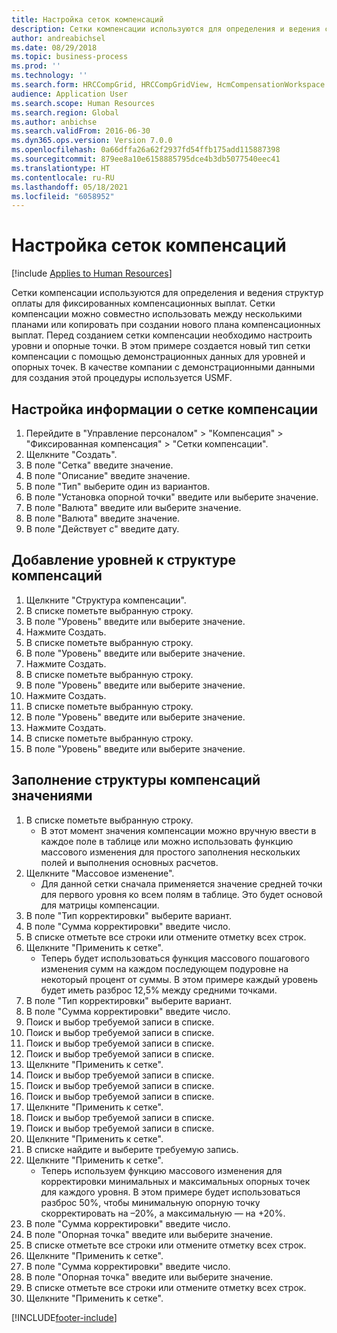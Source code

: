 ```yaml
---
title: Настройка сеток компенсаций
description: Сетки компенсации используются для определения и ведения структур оплаты для фиксированных компенсационных выплат.
author: andreabichsel
ms.date: 08/29/2018
ms.topic: business-process
ms.prod: ''
ms.technology: ''
ms.search.form: HRCCompGrid, HRCCompGridView, HcmCompensationWorkspace
audience: Application User
ms.search.scope: Human Resources
ms.search.region: Global
ms.author: anbichse
ms.search.validFrom: 2016-06-30
ms.dyn365.ops.version: Version 7.0.0
ms.openlocfilehash: 0a66dffa26a62f2937fd54ffb175add115887398
ms.sourcegitcommit: 879ee8a10e6158885795dce4b3db5077540eec41
ms.translationtype: HT
ms.contentlocale: ru-RU
ms.lasthandoff: 05/18/2021
ms.locfileid: "6058952"
---
```

# <a name="set-up-compensation-grids"></a>Настройка сеток компенсаций

[!include [Applies to Human Resources](../includes/applies-to-hr.md)]

Сетки компенсации используются для определения и ведения структур оплаты для фиксированных компенсационных выплат. Сетки компенсации можно совместно использовать между несколькими планами или копировать при создании нового плана компенсационных выплат.  Перед созданием сетки компенсации необходимо настроить уровни и опорные точки. В этом примере создается новый тип сетки компенсации с помощью демонстрационных данных для уровней и опорных точек. В качестве компании с демонстрационными данными для создания этой процедуры используется USMF.


## <a name="set-up-information-about-the-compensation-grid"></a>Настройка информации о сетке компенсации
1. Перейдите в "Управление персоналом" > "Компенсация" > "Фиксированная компенсация" > "Сетки компенсации".
2. Щелкните "Создать".
3. В поле "Сетка" введите значение.
4. В поле "Описание" введите значение.
5. В поле "Тип" выберите один из вариантов.
6. В поле "Установка опорной точки" введите или выберите значение.
7. В поле "Валюта" введите или выберите значение.
8. В поле "Валюта" введите значение.
9. В поле "Действует с" введите дату.

## <a name="add-levels-to-the-compensation-structure"></a>Добавление уровней к структуре компенсаций
1. Щелкните "Структура компенсации".
2. В списке пометьте выбранную строку.
3. В поле "Уровень" введите или выберите значение.
4. Нажмите Создать.
5. В списке пометьте выбранную строку.
6. В поле "Уровень" введите или выберите значение.
7. Нажмите Создать.
8. В списке пометьте выбранную строку.
9. В поле "Уровень" введите или выберите значение.
10. Нажмите Создать.
11. В списке пометьте выбранную строку.
12. В поле "Уровень" введите или выберите значение.
13. Нажмите Создать.
14. В списке пометьте выбранную строку.
15. В поле "Уровень" введите или выберите значение.

## <a name="fill-in-the-compensation-structure-with-values"></a>Заполнение структуры компенсаций значениями
1. В списке пометьте выбранную строку.
    * В этот момент значения компенсации можно вручную ввести в каждое поле в таблице или можно использовать функцию массового изменения для простого заполнения нескольких полей и выполнения основных расчетов.  
2. Щелкните "Массовое изменение".
    * Для данной сетки сначала применяется значение средней точки для первого уровня ко всем полям в таблице. Это будет основой для матрицы компенсации.  
3. В поле "Тип корректировки" выберите вариант.
4. В поле "Сумма корректировки" введите число.
5. В списке отметьте все строки или отмените отметку всех строк.
6. Щелкните "Применить к сетке".
    * Теперь будет использоваться функция массового пошагового изменения сумм на каждом последующем подуровне на некоторый процент от суммы. В этом примере каждый уровень будет иметь разброс 12,5% между средними точками.  
7. В поле "Тип корректировки" выберите вариант.
8. В поле "Сумма корректировки" введите число.
9. Поиск и выбор требуемой записи в списке.
10. Поиск и выбор требуемой записи в списке.
11. Поиск и выбор требуемой записи в списке.
12. Поиск и выбор требуемой записи в списке.
13. Щелкните "Применить к сетке".
14. Поиск и выбор требуемой записи в списке.
15. Поиск и выбор требуемой записи в списке.
16. Поиск и выбор требуемой записи в списке.
17. Щелкните "Применить к сетке".
18. Поиск и выбор требуемой записи в списке.
19. Поиск и выбор требуемой записи в списке.
20. Щелкните "Применить к сетке".
21. В списке найдите и выберите требуемую запись.
22. Щелкните "Применить к сетке".
    * Теперь используем функцию массового изменения для корректировки минимальных и максимальных опорных точек для каждого уровня. В этом примере будет использоваться разброс 50%, чтобы минимальную опорную точку скорректировать на –20%, а максимальную — на +20%.  
23. В поле "Сумма корректировки" введите число.
24. В поле "Опорная точка" введите или выберите значение.
25. В списке отметьте все строки или отмените отметку всех строк.
26. Щелкните "Применить к сетке".
27. В поле "Сумма корректировки" введите число.
28. В поле "Опорная точка" введите или выберите значение.
29. В списке отметьте все строки или отмените отметку всех строк.
30. Щелкните "Применить к сетке".



[!INCLUDE[footer-include](../includes/footer-banner.md)]